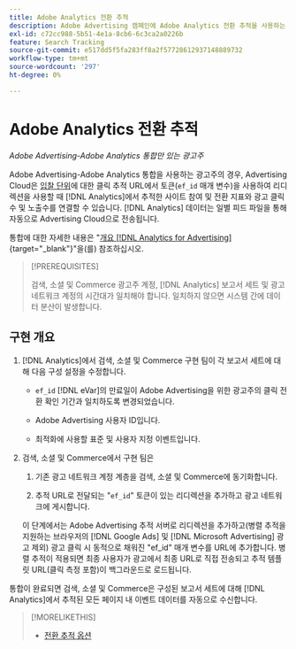 ```yaml
---
title: Adobe Analytics 전환 추적
description: Adobe Advertising 캠페인에 Adobe Analytics 전환 추적을 사용하는 방법에 대해 알아봅니다.
exl-id: c72cc988-5b51-4e1a-8cb6-6c3ca2a0226b
feature: Search Tracking
source-git-commit: e517dd5f5fa283ff8a2f57728612937148889732
workflow-type: tm+mt
source-wordcount: '297'
ht-degree: 0%

---
```


# Adobe Analytics 전환 추적

*Adobe Advertising-Adobe Analytics 통합만 있는 광고주*

Adobe Advertising-Adobe Analytics 통합을 사용하는 광고주의 경우, Advertising Cloud은 [입찰 단위](/help/search-social-commerce/glossary.md#a-b)에 대한 클릭 추적 URL에서 토큰(`ef_id` 매개 변수)을 사용하여 리디렉션을 사용할 때 [!DNL Analytics]에서 추적한 사이트 참여 및 전환 지표와 광고 클릭수 및 노출수를 연결할 수 있습니다. [!DNL Analytics] 데이터는 일별 피드 파일을 통해 자동으로 Advertising Cloud으로 전송됩니다.

통합에 대한 자세한 내용은 &quot;[개요 [!DNL Analytics for Advertising]](https://experienceleague.adobe.com/docs/advertising-cloud/dsp/integrations/analytics/overview.html){target="_blank"}&quot;을(를) 참조하십시오.

>[!PREREQUISITES]
>
> 검색, 소셜 및 Commerce 광고주 계정, [!DNL Analytics] 보고서 세트 및 광고 네트워크 계정의 시간대가 일치해야 합니다. 일치하지 않으면 시스템 간에 데이터 분산이 발생합니다.

## 구현 개요

1. [!DNL Analytics]에서 검색, 소셜 및 Commerce 구현 팀이 각 보고서 세트에 대해 다음 구성 설정을 수정합니다.

   * `ef_id` [!DNL eVar]의 만료일이 Adobe Advertising을 위한 광고주의 클릭 전환 확인 기간과 일치하도록 변경되었습니다.

   * Adobe Advertising 사용자 ID입니다.

   * 최적화에 사용할 표준 및 사용자 지정 이벤트입니다.

1. 검색, 소셜 및 Commerce에서 구현 팀은

   1. 기존 광고 네트워크 계정 계층을 검색, 소셜 및 Commerce에 동기화합니다.

   1. 추적 URL로 전달되는 &quot;`ef_id`&quot; 토큰이 있는 리디렉션을 추가하고 광고 네트워크에 게시합니다.

   이 단계에서는 Adobe Advertising 추적 서버로 리디렉션을 추가하고(병렬 추적을 지원하는 브라우저의 [!DNL Google Ads] 및 [!DNL Microsoft Advertising] 광고 제외) 광고 클릭 시 동적으로 채워진 &quot;ef_id&quot; 매개 변수를 URL에 추가합니다. 병렬 추적이 적용되면 최종 사용자가 광고에서 최종 URL로 직접 전송되고 추적 템플릿 URL(클릭 측정 포함)이 백그라운드로 로드됩니다.

통합이 완료되면 검색, 소셜 및 Commerce은 구성된 보고서 세트에 대해 [!DNL Analytics]에서 추적된 모든 페이지 내 이벤트 데이터를 자동으로 수신합니다.

>[!MORELIKETHIS]
>
>* [전환 추적 옵션](conversion-tracking-about.md)
